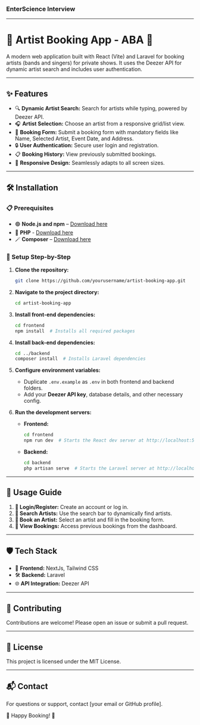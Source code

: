 ### EnterScience Interview

---

# 🎵 Artist Booking App - ABA 🎤

A modern web application built with React (Vite) and Laravel for booking artists (bands and singers) for private shows. It uses the Deezer API for dynamic artist search and includes user authentication.

---

## ✨ Features
- 🔍 **Dynamic Artist Search:** Search for artists while typing, powered by Deezer API.
- 🎧 **Artist Selection:** Choose an artist from a responsive grid/list view.
- 📝 **Booking Form:** Submit a booking form with mandatory fields like Name, Selected Artist, Event Date, and Address.
- 🔒 **User Authentication:** Secure user login and registration.
- 📋 **Booking History:** View previously submitted bookings.
- 📱 **Responsive Design:** Seamlessly adapts to all screen sizes.

---

## 🛠️ Installation

### 📋 Prerequisites
- 🟢 **Node.js and npm** – [Download here](https://nodejs.org/)
- 🐘 **PHP** - [Download here](https://php.net/)
- 🪄 **Composer** – [Download here](https://getcomposer.org/)

### 🚀 Setup Step-by-Step

1. **Clone the repository:**
   ```bash
   git clone https://github.com/yourusername/artist-booking-app.git
   ```
2. **Navigate to the project directory:**
   ```bash
   cd artist-booking-app
   ```

3. **Install front-end dependencies:**
   ```bash
   cd frontend
   npm install  # Installs all required packages
   ```

4. **Install back-end dependencies:**
   ```bash
   cd ../backend
   composer install  # Installs Laravel dependencies
   ```

5. **Configure environment variables:**
   - Duplicate `.env.example` as `.env` in both frontend and backend folders.
   - Add your **Deezer API key**, database details, and other necessary config.

6. **Run the development servers:**
   - **Frontend:**
     ```bash
     cd frontend
     npm run dev  # Starts the React dev server at http://localhost:5173
     ```
   - **Backend:**
     ```bash
     cd backend
     php artisan serve  # Starts the Laravel server at http://localhost:8000
     ```

---

## 🚦 Usage Guide

1. **🔑 Login/Register:** Create an account or log in.
2. **🎼 Search Artists:** Use the search bar to dynamically find artists.
3. **📨 Book an Artist:** Select an artist and fill in the booking form.
4. **📁 View Bookings:** Access previous bookings from the dashboard.

---

## 🛡️ Tech Stack
- 🎨 **Frontend:** NextJs, Tailwind CSS
- 🛠️ **Backend:** Laravel
- 🌐 **API Integration:** Deezer API

---

## 🤝 Contributing
Contributions are welcome! Please open an issue or submit a pull request.

---

## 📄 License
This project is licensed under the MIT License.

---

## 📬 Contact
For questions or support, contact [your email or GitHub profile].

🚀 Happy Booking! 🎉


